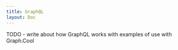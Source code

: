 ```yaml
---
title: GraphQL
layout: Doc
---
```


TODO - write about how GraphQL works with examples of use with Graph.Cool